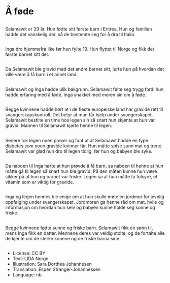 # Å føde

##
Selamawit er 29 år. Hun fødte sitt første barn i Eritrea. Hun og familien hadde det vanskelig der, så de bestemte seg for å dra til Italia.

##
Inga dro hjemmefra like før hun fylte 19. Hun flyttet til Norge og fikk det første barnet sitt der.

##
Da Selamawit ble gravid med det andre barnet sitt, lurte hun på hvordan det ville være å få barn i et annet land.

##
Selamawit og Inga hadde ulik bakgrunn. Selamawit følte seg trygg fordi hun hadde erfaring med å føde. Inga snakket med moren sin om å føde.

##

Begge kvinnene hadde hørt at i de fleste europeiske land har gravide rett til svangerskapskontroll. Det betyr at man får hjelp under svangerskapet. Selamawit bestilte en time hos legen sin så snart hun skjønte at hun var gravid. Mannen til Selamawit kjørte henne til legen.

##
Senere tok legen noen prøver og fant ut at Selamawit hadde en type diabetes som noen gravide kvinner får. Hun måtte spise sunn mat og trene. Selamawit var glad hun dro til legen tidlig, før hun og babyen ble syke.

##
Da naboen til Inga hørte at hun prøvde å få barn, sa naboen til henne at hun måtte gå til legen så snart hun ble gravid. På den måten kunne hun være sikker på at hun og barnet var friske. Legen sa at hun måtte ta folsyre, et vitamin som er viktig for gravide.

##
Inga og legen hennes ble enige om at hun skulle møte en jordmor for jevnlig oppfølging under svangerskapet. Jordmoren ga henne råd om mat, hvile og informasjon om hvordan hun selv og babyen kunne holde seg sunne og friske.

##
Begge kvinnene fødte sunne og friske barn. Selamawit fikk en sønn til, mens Inga fikk en datter. Mennene deres var veldig stolte, og de fortalte alle de kjente om de sterke konene og de friske barna sine.

##
* License: CC BY
* Text: LIDA Norge
* Illustration: Sara Dorthea Johannesen
* Translation: Espen Stranger-Johannessen
* Language: nb
